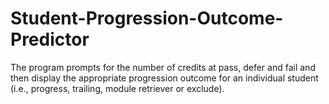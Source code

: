 # Student-Progression-Outcome-Predictor
The program prompts for the number of credits at pass, defer and fail and then display the appropriate progression outcome for an individual student (i.e., progress, trailing, module retriever or exclude).
